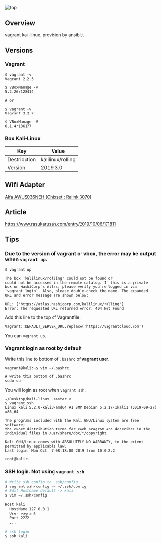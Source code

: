 ![top](https://cdn-ak.f.st-hatena.com/images/fotolife/r/rasukarusan/20191006/20191006172210.png)

## Overview

vagrant kali-linux.
provision by ansible.

## Versions

### Vagrant

```shell
$ vagrant -v
Vagrant 2.2.3

$ VBoxManage -v
5.2.26r128414

# or

$ vagrant -v
Vagrant 2.2.7

$ VBoxManage -V
6.1.4r136177

```
### Box Kali-Linux

|  Key  | Value   |
| ---- | ---- |
|  Destribution  |  kalilinux/rolling  |
|  Version       |  2019.3.0           |


## Wifi Adapter

[Alfa AWUS036NEH (Chipset : Ralink 3070)](https://www.alfa.com.tw/products_detail/10.htm)

## Article

https://www.rasukarusan.com/entry/2019/10/06/171811

## Tips

### Due to the version of vagrant or vbox, the error may be output when `vagrant up`.

```shell
$ vagrant up

The box 'kalilinux/rolling' could not be found or
could not be accessed in the remote catalog. If this is a private
box on HashiCorp's Atlas, please verify you're logged in via
`vagrant login`. Also, please double-check the name. The expanded
URL and error message are shown below:

URL: ["https://atlas.hashicorp.com/kalilinux/rolling"]
Error: The requested URL returned error: 404 Not Found
```

Add this line to the top of Vagrantfile.
```shell
Vagrant::DEFAULT_SERVER_URL.replace('https://vagrantcloud.com')
```

You can `vagrant up`.

### Vagrant login as root by default

Write this line to bottom of `.bashrc` of **vagrant user**.

```shell
vagrant@kali:~$ vim ~/.bashrc

# write this bottom of .bashrc
sudo su -
```

You will login as root when `vagrant ssh`.
```shell
~/Desktop/kali-linux  master ✗
$ vagrant ssh
Linux kali 5.2.0-kali3-amd64 #1 SMP Debian 5.2.17-1kali1 (2019-09-27) x86_64

The programs included with the Kali GNU/Linux system are free software;
the exact distribution terms for each program are described in the
individual files in /usr/share/doc/*/copyright.

Kali GNU/Linux comes with ABSOLUTELY NO WARRANTY, to the extent
permitted by applicable law.
Last login: Mon Oct  7 08:18:00 2019 from 10.0.2.2

root@kali:~
```

### SSH login. Not using `vagrant ssh`

```sh
# Write ssh config to .ssh/config
$ vagrant ssh-config >> ~/.ssh/config
# Edit Hostname default -> kali
$ vim ~/.ssh/config

Host kali
  HostName 127.0.0.1
  User vagrant
  Port 2222
  ...

# ssh login
$ ssh kali
```
